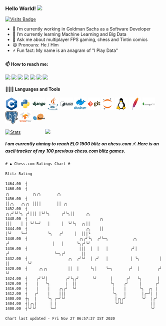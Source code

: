   ### Hello World!  <img src="https://github.com/sciencepal/sciencepal/blob/master/assets/Hi.gif" width="29px">
  [![Visits Badge](https://badges.pufler.dev/visits/sciencepal/sciencepal)](https://badges.pufler.dev/visits/sciencepal/sciencepal)
  
  - 🔭 I’m currently working in Goldman Sachs as a Software Developer
  - 🌱 I’m currently learning Machine Learning and Big Data
  - 💬 Ask me about multiplayer FPS gaming, chess and Tintin comics
  - 😄 Pronouns: He / Him
  - ⚡ Fun fact: My name is an anagram of "I Play Data"
  
  #### 📫 How to reach me:   
  [<img src="https://upload.wikimedia.org/wikipedia/commons/8/83/Steam_icon_logo.svg" width="3.5%"/>](https://steamcommunity.com/id/mongocds/)
  [<img src="https://github.com/sciencepal/sciencepal/blob/master/assets/discord-round.svg" width="3.5%"/>](https://discord.gg/MnUUbHe)
  [<img src="https://img.icons8.com/color/48/000000/twitter.png" width="3.5%"/>](https://twitter.com/sciencepal)
  [<img src="https://img.icons8.com/color/48/000000/linkedin.png" width="3.5%"/>](https://www.linkedin.com/in/adityapal1/)
  [<img src="https://img.icons8.com/fluent/48/000000/facebook-new.png" width="3.5%"/>](https://www.facebook.com/sciencepal/)
  [<img src="https://img.icons8.com/fluent/48/000000/instagram-new.png" width="3.5%"/>](https://www.instagram.com/aditya_sciencepal/)
  <a href="mailto:aditya.pal.science@gmail.com"> <img src="https://img.icons8.com/fluent/48/000000/gmail.png" width="3.5%"/> </a>
  
  #### 👨🏻‍💻 Languages and Tools <br />
  <code><img height="40" src="https://raw.githubusercontent.com/github/explore/80688e429a7d4ef2fca1e82350fe8e3517d3494d/topics/cpp/cpp.png"></code>
  <code><img height="40" src="https://raw.githubusercontent.com/github/explore/80688e429a7d4ef2fca1e82350fe8e3517d3494d/topics/python/python.png"></code>
  <code><img height="40" src="https://raw.githubusercontent.com/github/explore/80688e429a7d4ef2fca1e82350fe8e3517d3494d/topics/django/django.png"></code>
  <code><img height="40" src="https://raw.githubusercontent.com/github/explore/80688e429a7d4ef2fca1e82350fe8e3517d3494d/topics/java/java.png"></code>
  <code><img height="40" src="https://raw.githubusercontent.com/github/explore/80688e429a7d4ef2fca1e82350fe8e3517d3494d/topics/bash/bash.png"></code>
  <code><img height="40" src="https://raw.githubusercontent.com/github/explore/80688e429a7d4ef2fca1e82350fe8e3517d3494d/topics/docker/docker.png"></code>
  <code><img height="40" src="https://raw.githubusercontent.com/github/explore/80688e429a7d4ef2fca1e82350fe8e3517d3494d/topics/git/git.png"></code>
  <code><img height="40" src="https://raw.githubusercontent.com/github/explore/80688e429a7d4ef2fca1e82350fe8e3517d3494d/topics/jupyter-notebook/jupyter-notebook.png"></code>
  <code><img height="40" src="https://raw.githubusercontent.com/github/explore/80688e429a7d4ef2fca1e82350fe8e3517d3494d/topics/linux/linux.png"></code>
  <code><img height="40" src="https://raw.githubusercontent.com/github/explore/80688e429a7d4ef2fca1e82350fe8e3517d3494d/topics/maven/maven.png"></code>
  <code><img height="40" src="https://raw.githubusercontent.com/github/explore/80688e429a7d4ef2fca1e82350fe8e3517d3494d/topics/mongodb/mongodb.png"></code>
  <code><img height="40" src="https://raw.githubusercontent.com/github/explore/80688e429a7d4ef2fca1e82350fe8e3517d3494d/topics/postgresql/postgresql.png"></code>
  <code><img height="40" src="https://raw.githubusercontent.com/github/explore/80688e429a7d4ef2fca1e82350fe8e3517d3494d/topics/tensorflow/tensorflow.png"></code>
  <code><img height="40" src="https://raw.githubusercontent.com/github/explore/80688e429a7d4ef2fca1e82350fe8e3517d3494d/topics/scikit-learn/scikit-learn.png"></code>
  
  [![Stats](https://github-readme-stats.vercel.app/api?username=sciencepal&show_icons=true&theme=radical)](https://github-readme-stats.vercel.app/api?username=sciencepal&show_icons=true&theme=radical)&nbsp; &nbsp; &nbsp; &nbsp; &nbsp; &nbsp; &nbsp; &nbsp; &nbsp; &nbsp; <img src="https://github.com/sciencepal/sciencepal/blob/master/assets/saved.gif" width="195">
  
  ##### I am currently aiming to reach ELO 1500 blitz on chess.com ⚡. Here is an ascii tracker of my 100 previous chess.com blitz games.

  ```
  # ♟︎ Chess.com Ratings Chart #
  
  Blitz Rating

 1464.00  ┤
 1460.00  ┤                                                                ╭╮          ╭╮╭╮       ╭╮
 1456.00  ┤                                                                ││╭╮   ╭╮╭╮ ││││       ││ ╭╮
 1452.00  ┤                                                             ╭╮╭╯╰╯╰╮ ╭╯│││ │╰╯╰╮     ╭╯╰╮││     ╭╮
 1448.00  ┤                                ╭╮                           │││    │ │ ╰╯╰─╯   │     │  ╰╯╰╮  ╭╮││
 1444.00  ┤                          ╭╮    ││                           │╰╯    ╰─╯         ╰╮   ╭╯     │  │││╰
 1440.00  ┤                       ╭╮╭╯╰╮  ╭╯╰─╮           ╭╮           ╭╯                   │   │      ╰╮╭╯╰╯
 1436.00  ┤                       │││  │  │   │          ╭╯│          ╭╯                    ╰─╮╭╯       ││
 1432.00  ┤                  ╭╮  ╭╯╰╯  │ ╭╯   │          │ ╰╮         │                       ││        ╰╯
 1428.00  ┤     ╭╮╭╮         ││  │     ╰╮│    ╰─╮       ╭╯  │        ╭╯                       ╰╯
 1424.00  ┤    ╭╯╰╯│        ╭╯╰╮╭╯      ╰╯      │      ╭╯   ╰╮       │
 1420.00  ┤    │   ╰╮       │  ││               ╰╮    ╭╯     │      ╭╯
 1416.00  ┤    │    │    ╭╮╭╯  ╰╯                │    │      ╰╮  ╭╮ │
 1412.00  ┤   ╭╯    │    │││                     ╰╮   │       │╭─╯│ │
 1408.00  ┼╮  │     ╰╮ ╭─╯╰╯                      │╭╮╭╯       ╰╯  │╭╯
 1404.00  ┤│╭╮│      │ │                          ╰╯╰╯            ││
 1400.00  ┤╰╯╰╯      ╰─╯                                          ╰╯

Chart last updated - Fri Nov 27 06:57:37 IST 2020  
  ```
  

